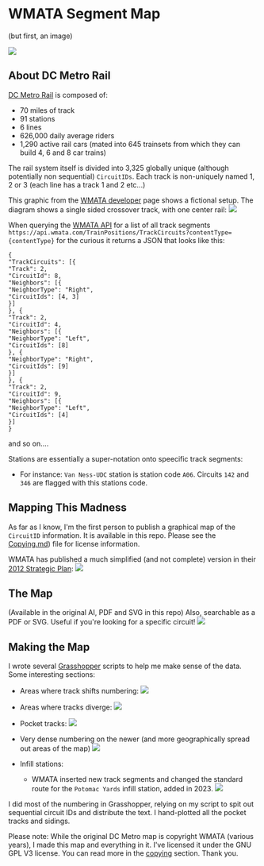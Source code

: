 # WMATA Segment Map
(but first, an image)

![](images/zoom-to-scale.gif)

## About DC Metro Rail
[DC Metro Rail](https://en.wikipedia.org/wiki/Washington_Metro) is composed of:
- 70 miles of track
- 91 stations
- 6 lines
- 626,000 daily average riders
- 1,290 active rail cars (mated into 645 trainsets from which they can build 4, 6 and 8 car trains)

The rail system itself is divided into 3,325 globally unique (although potentially non sequential) `CircuitIDs`. Each track is non-uniquely named 1, 2 or 3 (each line has a track 1 and 2 etc...)

This graphic from the [WMATA developer](https://developer.wmata.com/) page shows a fictional setup. The diagram shows a single sided crossover track, with one center rail:
![](images/neighbor-diagram.png)

When querying the [WMATA API](https://developer.wmata.com/) for a list of all track segments `https://api.wmata.com/TrainPositions/TrackCircuits?contentType={contentType}` for the curious it returns a JSON that looks like this:
```
{
"TrackCircuits": [{
"Track": 2,
"CircuitId": 8,
"Neighbors": [{
"NeighborType": "Right",
"CircuitIds": [4, 3]
}]
}, {
"Track": 2,
"CircuitId": 4,
"Neighbors": [{
"NeighborType": "Left",
"CircuitIds": [8]
}, {
"NeighborType": "Right",
"CircuitIds": [9]
}]
}, {
"Track": 2,
"CircuitId": 9,
"Neighbors": [{
"NeighborType": "Left",
"CircuitIds": [4]
}]
}
```
and so on....

Stations are essentially a super-notation onto speecific track segments:
- For instance: `Van Ness-UDC` station is station code `A06`. Circuits `142` and `346` are flagged with this stations code.

## Mapping This Madness
As far as I know, I'm the first person to publish a graphical map of the `CircuitID` information. It is available in this repo. Please see the [Copying.md](Copying.md)) file for license information. 

WMATA has published a much simplified (and not complete) version in their [2012 Strategic Plan](https://www.wmata.com/initiatives/strategic-plans/upload/7Metro-2025-Pocket-Tracks-Secure.pdf):
![](images/wmata-strategic-plan-map.PNG)

## The Map
(Available in the original AI, PDF and SVG in this repo)
Also, searchable as a PDF or SVG. Useful if you're looking for a specific circuit!
![](images/Segment-ID-Map.png)

## Making the Map
I wrote several [Grasshopper](https://www.grasshopper3d.com/) scripts to help me make sense of the data. Some interesting sections:
- Areas where track shifts numbering:
![](images/numbering-break.png)

- Areas where tracks diverge:
![](images/switch-break.png)

- Pocket tracks:
![](images/pocket-track.png)

- Very dense numbering on the newer (and more geographically spread out areas of the map)
![](images/dense-numbering.png)

- Infill stations:
  - WMATA inserted new track segments and changed the standard route for the `Potomac Yards` infill station, added in 2023. 
![](images/infill-station.png)

I did most of the numbering in Grasshopper, relying on my script to spit out sequential circuit IDs and distribute the text. I hand-plotted all the pocket tracks and sidings. 

Please note: While the original DC Metro map is copyright WMATA (various years), I made this map and everything in it. I've licensed it under the GNU GPL V3 license. You can read more in the [copying](Copying.md) section. Thank you.







